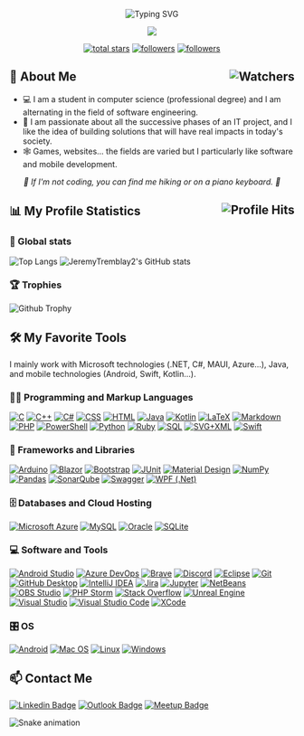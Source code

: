 <p align="center">
  <img src="https://readme-typing-svg.demolab.com?size=30&duration=2000&pause=10000&color=C0264BFF&center=true&vCenter=true&width=462&lines=%F0%9F%91%8B+Hello%2C+I'm+J%C3%A9r%C3%A9my+Tremblay+%F0%9F%91%A8%E2%80%8D%F0%9F%8E%93" alt="Typing SVG" />
</p>

<p align="center">
  <img src="https://readme-typing-svg.demolab.com/?lines=Full-stack%20web%20and%20app%20developer;Passionate%20about%20software%20engineering;Always%20learning%20new%20things&font=Fira%20Code&center=true&width=640&color=f75c6e&vCenter=true&pause=1000&duration=3000&size=22" />
</p>

<p align="center">
  <a href="https://github.com/JeremyTremblay2?tab=repositories&sort=stargazers">
    <img alt="total stars" title="Total stars on GitHub" src="https://custom-icon-badges.demolab.com/github/stars/JeremyTremblay2?color=55960c&style=for-the-badge&labelColor=488207&logo=star"/></a>
  <a href="https://github.com/JeremyTremblay2?tab=followers">
    <img alt="followers" title="Follow me on Github" src="https://custom-icon-badges.demolab.com/github/followers/JeremyTremblay2?color=236ad3&labelColor=1155ba&style=for-the-badge&logo=person-add&label=Follow&logoColor=white"/></a>
  <a href="#">
    <img alt="followers" title="Total number of views for my profile" src="https://komarev.com/ghpvc/?username=JeremyTremblay2&style=for-the-badge&logo=person-add"/></a>
</p>

<!-- ![Stats](https://github-readme-activity-graph.cyclic.app/graph?username=JeremyTremblay2&theme=rogue) -->

<h2>🚀 About Me <img align="right" alt="Watchers" src="https://custom-icon-badges.demolab.com/github/watchers/JeremyTremblay2/JeremyTremblay2?logo=eye&style=social&logoColor=black&color=orange"></h2>

* 💻 I am a student in computer science (professional degree) and I am alternating in the field of software engineering.
* 💼 I am passionate about all the successive phases of an IT project, and I like the idea of building solutions that will have real impacts in today's society.
* 🕸 Games, websites... the fields are varied but I particularly like software and mobile development.

<p align="center">
<em> 🚶 If I'm not coding, you can find me hiking or on a piano keyboard. 🎹 </em>
</p>

## 📊 My Profile Statistics <img align="right" alt="Profile Hits" src="https://hits.seeyoufarm.com/api/count/incr/badge.svg?url=https%3A%2F%2Fgithub.com%2FJeremyTremblay21212%2Fhit-counter&style=for-the-badge">

### 🧮 Global stats

![Top Langs](https://github-readme-stats.vercel.app/api/top-langs/?username=JeremyTremblay2&layout=compact&langs_count=6&size_weight=0&theme=transparent&count_weight=0.9&hide=jupyter%20notebook,html,css,dockerfile,hack)
![JeremyTremblay2's GitHub stats](https://github-readme-stats.vercel.app/api?username=JeremyTremblay2&count_private=true&show_icons=true&hide=issues&theme=transparent)

### 🏆 Trophies

![Github Trophy](https://github-profile-trophy.vercel.app/?username=JeremyTremblay2&theme=onedark&row=1&margin-w=22&no-bg=true)

<h2>🛠️ My Favorite Tools</h2>

I mainly work with Microsoft technologies (.NET, C#, MAUI, Azure...), Java, and mobile technologies (Android, Swift, Kotlin...).

  <!-- Some badges are from https://github.com/Ileriayo/markdown-badges -->
  
  <h3>👨‍💻 Programming and Markup Languages</h3>

  <p>
      <a href="https://github.com/search?q=user%3AJeremyTremblay2+language%3Ac"><img alt="C" src="https://custom-icon-badges.demolab.com/badge/C-03599C.svg?logo=c-in-hexagon&logoColor=white&style=plastic"></a>
      <a href="https://github.com/search?q=user%3AJeremyTremblay2+language%3Acpp"><img alt="C++" src="https://custom-icon-badges.demolab.com/badge/C++-9C033A.svg?logo=cpp2&logoColor=white&style=plastic"></a>
      <a href="https://github.com/search?q=user%3AJeremyTremblay2+language%3Acsharp"><img alt="C#" src="https://custom-icon-badges.demolab.com/badge/C%23-68217A.svg?logo=cs2&logoColor=white&style=plastic"></a>
      <a href="https://github.com/search?q=user%3AJeremyTremblay2+language%3Acss"><img alt="CSS" src="https://img.shields.io/badge/CSS-1572B6.svg?logo=css3&logoColor=white&style=plastic"></a>
      <a href="https://github.com/search?q=user%3AJeremyTremblay2+language%3Ahtml"><img alt="HTML" src="https://img.shields.io/badge/HTML-E34F26.svg?logo=html5&logoColor=white&style=plastic"></a>
      <a href="https://github.com/search?q=user%3AJeremyTremblay2+language%3Ajava"><img alt="Java" src="https://custom-icon-badges.demolab.com/badge/Java-007396.svg?logo=java&logoColor=white&style=plastic"></a>
  <a href="https://github.com/search?q=user%3AJeremyTremblay2+language%3Akotlin"><img alt="Kotlin" src="https://custom-icon-badges.demolab.com/badge/Kotlin-7F52FF.svg?logo=kotlin&logoColor=white&style=plastic"></a>
      <a href="https://github.com/search?q=user%3AJeremyTremblay2+language%3Atex"><img alt="LaTeX" src="https://img.shields.io/badge/LaTeX-008080.svg?logo=LaTeX&logoColor=white&style=plastic"></a>
      <a href="https://github.com/search?q=user%3AJeremyTremblay2+language%3Amarkdown"><img alt="Markdown" src="https://img.shields.io/badge/Markdown-000000.svg?logo=markdown&logoColor=white&style=plastic"></a>
      <a href="https://github.com/search?q=user%3AJeremyTremblay2+language%3Aphp"><img alt="PHP" src="https://img.shields.io/badge/PHP-777BB4.svg?logo=php&logoColor=white&style=plastic"></a>
  <a href="https://github.com/search?q=user%3AJeremyTremblay2+language%3Apowershell"><img alt="PowerShell" src="https://img.shields.io/badge/PowerShell-5391FE.svg?logo=powershell&logoColor=white&style=plastic"></a>
      <a href="https://github.com/search?q=user%3AJeremyTremblay2+language%3Apython"><img alt="Python" src="https://img.shields.io/badge/Python-14354C.svg?logo=python&logoColor=white&style=plastic"></a>
  <a href="https://github.com/search?q=user%3AJeremyTremblay2+language%3Aruby"><img alt="Ruby" src="https://img.shields.io/badge/Ruby-CC342D.svg?logo=ruby&logoColor=white&style=plastic"></a>
      <a href="https://github.com/search?q=user%3AJeremyTremblay2+language%3Asql"><img alt="SQL" src="https://custom-icon-badges.demolab.com/badge/SQL-025E8C.svg?logo=database&logoColor=white&style=plastic"></a>
      <a href="https://github.com/search?q=user%3AJeremyTremblay2+language%3Asvg"><img alt="SVG+XML" src="https://img.shields.io/badge/SVG%2BXML-e0982c.svg?logo=svg&logoColor=white&style=plastic"></a>
  <a href="https://github.com/search?q=user%3AJeremyTremblay2+language%3Aswift"><img alt="Swift" src="https://custom-icon-badges.demolab.com/badge/Swift-F05138.svg?logo=swift&logoColor=white&style=plastic"></a>
  </p>

  <h3>🧰 Frameworks and Libraries</h3>

  <p>
      <a href="#"><img alt="Arduino" src="https://img.shields.io/badge/-Arduino-00979D?logo=Arduino&logoColor=white&style=plastic"></a>
      <a href="#"><img alt="Blazor" src="https://img.shields.io/badge/Blazor-512BD4.svg?logo=blazor&logoColor=white&style=plastic"></a>
      <a href="#"><img alt="Bootstrap" src="https://img.shields.io/badge/Bootstrap-7952B3.svg?logo=bootstrap&logoColor=white&style=plastic"></a>
      <a href="#"><img alt="JUnit" src="https://custom-icon-badges.demolab.com/badge/JUnit-25A162.svg?logo=check-circle&logoColor=white&style=plastic"></a>
      <a href="#"><img alt="Material Design" src="https://img.shields.io/badge/Material%20Design-0081CB.svg?logo=material-design&logoColor=white&style=plastic"></a>
      <a href="#"><img alt="NumPy" src="https://img.shields.io/badge/Numpy-013243.svg?logo=numpy&logoColor=white&style=plastic"></a>
      <a href="#"><img alt="Pandas" src="https://img.shields.io/badge/Pandas-150458.svg?logo=pandas&logoColor=white&style=plastic"></a>
      <a href="#"><img alt="SonarQube" src="https://img.shields.io/badge/SonarQube-black?&logo=sonarqube&logoColor=4E9BCD&style=plastic"></a>
      <a href="#"><img alt="Swagger" src="https://img.shields.io/badge/-Swagger-%23Clojure?logo=swagger&logoColor=white&style=plastic"></a>
      <a href="#"><img alt="WPF (.Net)" src="https://img.shields.io/badge/WPF-5C2D91?logo=.net&logoColor=white&style=plastic"></a>
  </p>

  <h3>🗄️ Databases and Cloud Hosting</h3>

  <p>
      <a href="#"><img alt="Microsoft Azure" src="https://img.shields.io/badge/Microsoft%20Azure-0078D7?logo=microsoftazure&logoColor=white&style=plastic"></a>
      <a href="#"><img alt="MySQL" src="https://img.shields.io/badge/MySQL-00f.svg?logo=mysql&logoColor=white&style=plastic"></a>
      <a href="#"><img alt="Oracle" src ="https://img.shields.io/badge/Oracle-F00000.svg?logo=oracle&logoColor=white&style=plastic"></a>
      <a href="#"><img alt="SQLite" src ="https://img.shields.io/badge/SQLite-07405e.svg?logo=sqlite&logoColor=white&style=plastic"></a>
  </p>

  <h3>💻 Software and Tools</h3>

  <p>
      <a href="#"><img alt="Android Studio" src="https://img.shields.io/badge/Android%20Studio-008678.svg?logo=android-studio&logoColor=white&style=plastic"></a>
      <a href="#"><img alt="Azure DevOps" src="https://img.shields.io/badge/Azure%20DevOps-0078D7?logo=azuredevops&logoColor=white&style=plastic"></a>
      <a href="#"><img alt="Brave" src="https://img.shields.io/badge/-Brave-FB542B?logo=brave&logoColor=white&style=plastic"></a>
      <a href="#"><img alt="Discord" src="https://img.shields.io/badge/-Discord-5865F2.svg?logo=discord&logoColor=white&style=plastic"></a>
      <a href="#"><img alt="Eclipse" src="https://img.shields.io/badge/Eclipse-2C2255.svg?logo=eclipseide&logoColor=white&style=plastic"></a>
      <a href="#"><img alt="Git" src="https://img.shields.io/badge/Git-F05033.svg?logo=git&logoColor=white&style=plastic"></a>
      <a href="#"><img alt="GitHub Desktop" src="https://img.shields.io/badge/GitHub%20Desktop-8034A9.svg?logo=github&logoColor=white&style=plastic"></a>
      <a href="#"><img alt="IntelliJ IDEA" src="https://img.shields.io/badge/IntelliJ%20IDEA-000000.svg?logo=intellijidea&logoColor=white&style=plastic"></a>
      <a href="#"><img alt="Jira" src="https://img.shields.io/badge/Jira-%230A0FFF.svg?logo=jira&logoColor=white&style=plastic"></a>
      <a href="#"><img alt="Jupyter" src="https://img.shields.io/badge/Jupyter-F37626.svg?logo=Jupyter&logoColor=white&style=plastic"></a>
      <a href="#"><img alt="NetBeans" src="https://img.shields.io/badge/Apache%20NetBeans-1B6AC6.svg?logo=apachenetbeanside&logoColor=white&style=plastic"></a>
      <a href="#"><img alt="OBS Studio" src="https://img.shields.io/badge/-OBS-302E31?logo=obs-studio&logoColor=white&style=plastic"></a>
      <a href="#"><img alt="PHP Storm" src="https://img.shields.io/badge/-PHP%20Storm-000000?logo=phpstorm&logoColor=white&style=plastic"></a>
      <a href="#"><img alt="Stack Overflow" src="https://img.shields.io/badge/-Stack%20Overflow-FE7A16?logo=stack-overflow&logoColor=white&style=plastic"></a>
      <a href="#"><img alt="Unreal Engine" src="https://img.shields.io/badge/Unreal%20Engine-0E1128.svg?logo=unrealengine&logoColor=white&style=plastic"></a>
      <a href="#"><img alt="Visual Studio" src="https://img.shields.io/badge/Visual%20Studio-5C2D91.svg?logo=visual-studio&logoColor=white&style=plastic"></a>
      <a href="#"><img alt="Visual Studio Code" src="https://img.shields.io/badge/Visual%20Studio%20Code-0078d7.svg?logo=visual-studio-code&logoColor=white&style=plastic"></a>
      <a href="#"><img alt="XCode" src="https://img.shields.io/badge/XCode-147EFB.svg?logo=xcode&logoColor=white&style=plastic"></a>
  </p>
  
  <h3>🎛️ OS</h3>

  <p>
      <a href="#"><img alt="Android" src="https://img.shields.io/badge/Android-3DDC84?logo=android&logoColor=white&style=plastic"></a>
      <a href="#"><img alt="Mac OS" src="https://img.shields.io/badge/Mac%20OS-000000?logo=macos&logoColor=white&style=plastic"></a>
      <a href="#"><img alt="Linux" src="https://img.shields.io/badge/Linux-FCC624?logo=linux&logoColor=black&style=plastic"></a>
      <a href="#"><img alt="Windows" src="https://img.shields.io/badge/Windows-0078D6?logo=windows&logoColor=white&style=plastic"></a>
  </p>
</details>

## 📫 Contact Me
  
[![Linkedin Badge](https://img.shields.io/badge/-LinkedIn-blue?logo=Linkedin&logoColor=white&style=for-the-badge)](https://www.linkedin.com/in/jeremy-tremblay/)
[![Outlook Badge](https://img.shields.io/badge/-Mail-0078D4?logo=microsoft-outlook&logoColor=white&style=for-the-badge&link=mailto:jeremy-tremblay@outlook.fr)](mailto:jeremy-tremblay@outlook.fr)
[![Meetup Badge](https://img.shields.io/badge/Meetup-f64363?logo=meetup&logoColor=white&style=for-the-badge)](https://www.meetup.com/fr-FR/members/375986168/)

![Snake animation](https://github.com/JeremyTremblay2/JeremyTremblay2/blob/output/github-contribution-grid-snake.svg)
